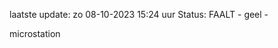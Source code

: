 laatste update: 
zo 08-10-2023 15:24   uur 
Status: FAALT - geel - 
<div class="service Y">microstation</div>